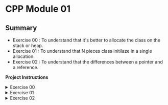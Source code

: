 # CPP Module 01

## Summary
- Exercise 00 : To understand that it's better to allocate the class on the stack or heap.
- Exercise 01 : To understand that N pieces class initilaze in a single allocation. 
- Exercise 02 : To understand that the differences between a pointer and a reference.

**Project Instructions**

<details>
  <summary>Exercise 00</summary>
  
  - ### Exercise 00
  -----------------
  
    First, implement a **Zombie** class. It has a string private attribute name.

    Add a member function ```void announce (void);``` to the Zombie class. Zombies announce themselves as follows:

    name: BraiiiiiinnnzzzZ...

    Then, implement the two following functions:

    ```Zombie* newZombie (std::string name);```

    It creates a zombie, name it, and return it so you can use it outside of the function scope.

    ```void randomChump (std::string name);```

    It creates a zombie, name it, and the zombie announces itself.

    Now, what is the actual point of the exercise? You have to determine in what case it's batter to allocate the zombies on the stack or heap.

    Zombies must be destroyed when you don't need them anymore. The destructor must print a message with the name of the zombie for debuggin purposes.
</details>

<details>
  <summary>Exercise 01</summary>
  - ### Exercise 01

    Time to create a horde of Zombies!

    Implement the following function in the appropriate file:

    ```Zombie* zombieHorde (int N, std::string name);```

    It must allocate N Zombie objects in a single  allocation. Then, it has to initialize the zombies, giving each one of them the name passed as parameter. The function returns a pointer to the first zombie.

    Implement your own tests to ensure your ```zombieHorde()``` function works as expected. Try to call ```announce()``` for each one of the zombies.

    Don't forget to delete all the zombies and check for **memory leaks**.

 </details>

<details>
  <summary>Exercise 02</summary>
  
  - ### Exercise 02

    Write a program that contains:

    - A string variable initialized to "HI THIS IS BRAIN".
    - stringPTR: A pointer to the string.
    - stringREF: A reference to the string.

    Your program has to print:
    - The memory address of the string variable.
    - The memory address held by stringPTR.
    - The memory address address held by stringREF.
  
</details>
